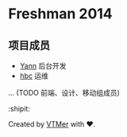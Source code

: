 # Freshman 2014

## 项目成员

* [Yann](https://github.com/Yannyezixin) 后台开发
* [hbc](https://github.com/bcho) 运维

... (TODO 前端、设计、移动组成员)



:shipit:

Created by [VTMer](http://vtmer.com/) with ♥.
